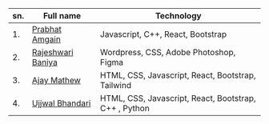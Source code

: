 <!-- Don't change the format of text -->

| sn. | Full name                                             | Technology                                            |
| --- | ----------------------------------------------------- | ----------------------------------------------------- |
| 1.  | [Prabhat Amgain](https://github.com/Prabhat147)       | Javascript, C++, React, Bootstrap                     |
| 2.  | [Rajeshwari Baniya](https://github.com/Rajeshwari1-1) | Wordpress, CSS, Adobe Photoshop, Figma                |
| 3.  | [Ajay Mathew](https://github.com/ajay-007e)           | HTML, CSS, Javascript, React, Bootstrap, Tailwind     |
| 4.  | [Ujjwal Bhandari](https://github.com/ujjwalbhandarii) | HTML, CSS, Javascript, React, Bootstrap, C++ , Python |
